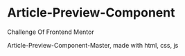 # Article-Preview-Component


Challenge Of Frontend Mentor

Article-Preview-Component-Master, made with html, css, js
